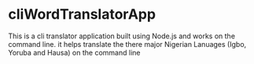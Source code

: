 # cliWordTranslatorApp
This is a cli translator application built using Node.js and works on the command line. it helps translate the there major Nigerian Lanuages (Igbo, Yoruba and Hausa) on the command line
